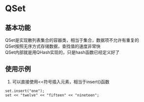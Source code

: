 # QSet

## 基本功能
QSet<T>是实现散列表集合的容器类，相当于集合，数据项不允许有重复的  
QSet按照无序方式存储数据，查找值的速度非常快  
QSet内部就是用QHash实现的，只是hash函数已经定义好了  


## 使用示例
1. 可以直接使用<<符号插入元素，相当于insert()函数
```
set.insert("one");
set << "twelve" << "fifteen" << "nineteen";
```